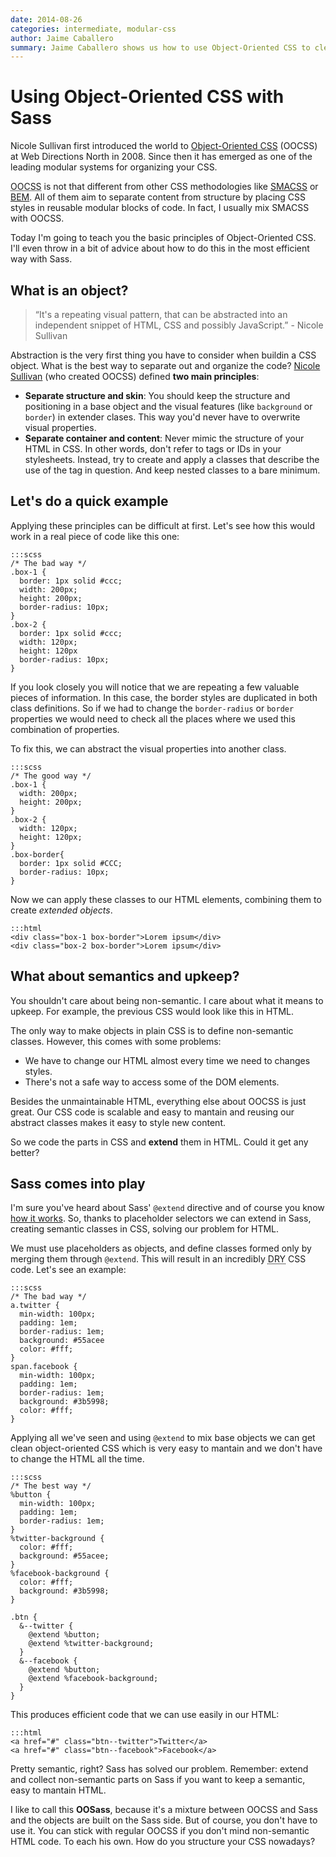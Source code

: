 ```yaml
---
date: 2014-08-26
categories: intermediate, modular-css
author: Jaime Caballero
summary: Jaime Caballero shows us how to use Object-Oriented CSS to cleanup our stylesheets. He even throws in a bit of a Sass twist.
---
```


# Using Object-Oriented CSS with Sass

Nicole Sullivan first introduced the world to [Object-Oriented CSS](http://www.slideshare.net/stubbornella/object-oriented-css) (OOCSS) at Web Directions North in 2008. Since then it has emerged as one of the leading modular systems for organizing your CSS.

<abbr title="Object Oriented CSS">OOCSS</abbr> is not that different from other CSS methodologies like [SMACSS](http://smacss.com/) or [BEM](http://bem.info/). All of them aim to separate content from structure by placing CSS styles in reusable modular blocks of code. In fact, I usually mix SMACSS with OOCSS.

Today I'm going to teach you the basic principles of Object-Oriented CSS. I'll even throw in a bit of advice about how to do this in the most efficient way with Sass.


## What is an object?

> &ldquo;It's a repeating visual pattern, that can be abstracted into an independent snippet of HTML, CSS and possibly JavaScript.&rdquo; -  Nicole Sullivan

Abstraction is the very first thing you have to consider when buildin a CSS object. What is the best way to separate out and organize the code? [Nicole Sullivan](https://github.com/stubbornella) (who created OOCSS) defined **two main principles**:

- **Separate structure and skin**: You should keep the structure and positioning in a base object and the visual features (like `background` or `border`) in extender clases. This way you'd never have to overwrite visual properties.
- **Separate container and content**: Never mimic the structure of your HTML in CSS. In other words, don't refer to tags or IDs in your stylesheets. Instead, try to create and apply a classes that describe the use of the tag in question. And keep nested classes to a bare minimum.


## Let's do a quick example

Applying these principles can be difficult at first. Let's see how this would work in a real piece of code like this one:

    :::scss
    /* The bad way */
    .box-1 {
      border: 1px solid #ccc;
      width: 200px;
      height: 200px;
      border-radius: 10px;
    }
    .box-2 {
      border: 1px solid #ccc;
      width: 120px;
      height: 120px
      border-radius: 10px;
    }

If you look closely you will notice that we are repeating a few valuable pieces of information. In this case, the border styles are duplicated in both class definitions. So if we had to change the `border-radius` or `border` properties we would need to check all the places where we used this combination of properties.

To fix this, we can abstract the visual properties into another class.

    :::scss
    /* The good way */
    .box-1 {
      width: 200px;
      height: 200px;
    }
    .box-2 {
      width: 120px;
      height: 120px;
    }
    .box-border{
      border: 1px solid #CCC;
      border-radius: 10px;
    }

Now we can apply these classes to our HTML elements, combining them to create _extended objects_.

    :::html
    <div class="box-1 box-border">Lorem ipsum</div>
    <div class="box-2 box-border">Lorem ipsum</div>


## What about semantics and upkeep?

You shouldn't care about being non-semantic. I care about what it means to upkeep. For example, the previous CSS would look like this in HTML.


The only way to make objects in plain CSS is to define non-semantic classes. However, this comes with some problems:

- We have to change our HTML almost every time we need to changes styles.
- There's not a safe way to access some of the DOM elements.

Besides the unmaintainable HTML, everything else about OOCSS is just great. Our CSS code is scalable and easy to mantain and reusing our abstract classes makes it easy to style new content.

So we code the parts in CSS and **extend** them in HTML. Could it get any better?


## Sass comes into play

I'm sure you've heard about Sass' `@extend` directive and of course you know [how it works](/intermediate/understanding-placeholder-selectors).
So, thanks to placeholder selectors we can extend in Sass, creating semantic classes in CSS, solving our problem for HTML.

We must use placeholders as objects, and define classes formed only by merging them through `@extend`. This will result in an incredibly <abbr title="Don't Repeat Your">DRY</abbr> CSS code. Let's see an example:

    :::scss
    /* The bad way */
    a.twitter {
      min-width: 100px;
      padding: 1em;
      border-radius: 1em;
      background: #55acee
      color: #fff;
    }
    span.facebook {
      min-width: 100px;
      padding: 1em;
      border-radius: 1em;
      background: #3b5998;
      color: #fff;
    }

Applying all we've seen and using `@extend` to mix base objects we can get clean object-oriented CSS which is very easy to mantain and we don't have to change the HTML all the time.

    :::scss
    /* The best way */
    %button {
      min-width: 100px;
      padding: 1em;
      border-radius: 1em;
    }
    %twitter-background {
      color: #fff;
      background: #55acee;
    }
    %facebook-background {
      color: #fff;
      background: #3b5998;
    }

    .btn {
      &--twitter {
        @extend %button;
        @extend %twitter-background;
      }
      &--facebook {
        @extend %button;
        @extend %facebook-background;
      }
    }

This produces efficient code that we can use easily in our HTML:

    :::html
    <a href="#" class="btn--twitter">Twitter</a>
    <a href="#" class="btn--facebook">Facebook</a>

Pretty semantic, right? Sass has solved our problem. Remember: extend and collect non-semantic parts on Sass if you want to keep a semantic, easy to mantain HTML.

I like to call this **OOSass**, because it's a mixture between OOCSS and Sass and the objects are built on the Sass side. But of course, you don't have to use it. You can stick with regular OOCSS if you don't mind non-semantic HTML code. To each his own. How do you structure your CSS nowadays?
